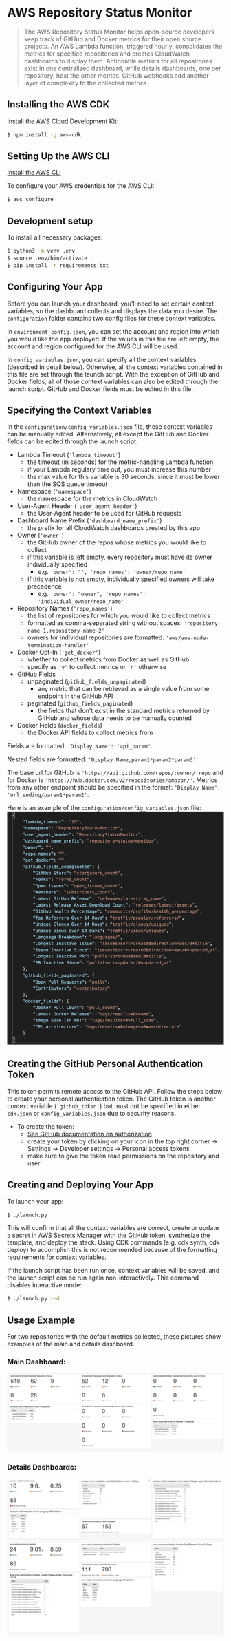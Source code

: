 # AWS Repository Status Monitor
> The AWS Repository Status Monitor helps open-source developers keep track of GitHub and Docker metrics for their open source projects. 
An AWS Lambda function, triggered hourly, consolidates the metrics for specified repositories and creates CloudWatch dashboards to display them. 
Actionable metrics for all repositories exist in one centralized dashboard, while details dashboards, one per repository, host the other metrics. 
GitHub webhooks add another layer of complexity to the collected metrics.


## Installing the AWS CDK

Install the AWS Cloud Development Kit:

```sh
$ npm install -g aws-cdk
```

## Setting Up the AWS CLI 

[Install the AWS CLI](https://docs.aws.amazon.com/cli/latest/userguide/cli-chap-install.html)

To configure your AWS credentials for the AWS CLI:
```sh
$ aws configure
```

## Development setup

To install all necessary packages:
```sh
$ python3 -m venv .env
$ source .env/bin/activate
$ pip install -r requirements.txt
```

## Configuring Your App
Before you can launch your dashboard, you'll need to set certain context variables, so the dashboard collects and displays the data you desire. The `configuration` folder contains two config files for these context variables. 

In `environment_config.json`, you can set the account and region into which you would like the app deployed. If the values in this file are left empty, the account and region configured for the AWS CLI will be used.

In `config_variables.json`, you can specify all the context variables (described in detail below). Otherwise, all the context variables contained in this file are set through the launch script. With the exception of GitHub and Docker fields, all of those context variables can also be edited through the launch script. GitHub and Docker fields must be edited in this file.

## Specifying the Context Variables
In the `configuration/config_variables.json` file, these context variables can be manually edited. Alternatively, all except the GitHub and Docker fields can be edited through the launch script.

* Lambda Timeout (`'lambda_timeout'`)
    * the timeout (in seconds) for the metric-handling Lambda function 
    * if your Lambda regulary time out, you must increase this number
    * the max value for this variable is 30 seconds, since it must be lower than the SQS queue timeout
* Namespace (`'namespace'`)
    * the namespace for the metrics in CloudWatch 
* User-Agent Header (`'user_agent_header'`)
    * the User-Agent header to be used for GitHub requests
* Dashboard Name Prefix (`'dashboard_name_prefix'`) 
    * the prefix for all CloudWatch dashboards created by this app
* Owner (`'owner'`)
    * the GitHub owner of the repos whose metrics you would like to collect
    * if this variable is left empty, every repository must have its owner individually specified
        * e.g. `'owner': "", 'repo_names': 'owner/repo_name'`
    * if this variable is not empty, individually specified owners will take precedence
        * e.g. `'owner': "owner", 'repo_names': 'individual_owner/repo_name'`
* Repository Names (`'repo_names'`)
    * the list of repositories for which you would like to collect metrics
    * formatted as comma-separated string without spaces: `'repository-name-1,repository-name-2'`
    * owners for individual repositories are formatted: `'aws/aws-node-termination-handler'` 
* Docker Opt-In (`'get_docker'`)
    * whether to collect metrics from Docker as well as GitHub
    * specify as `'y'` to collect metrics or `'n'` otherwise
* GitHub Fields
    * unpaginated (`github_fields_unpaginated`)
        * any metric that can be retrieved as a single value from some endpoint in the GitHub API
    * paginated (`github_fields_paginated`)
        * the fields that don't exist in the standard metrics returned by GitHub and whose data needs to be manually counted
* Docker Fields (`docker_fields`)
    * the Docker API fields to collect metrics from


Fields are formatted: `'Display Name': 'api_param'`.

Nested fields are formatted: `'Display Name,param1*param2*param3'`.

The base url for GitHub is `'https://api.github.com/repos/:owner/:repo` and for Docker is `'https://hub.docker.com/v2/repositories/amazon/'`. Metrics from any other endpoint should be specified in the format: `'Display Name': 'url_ending/param1*param2'`.

Here is an example of the `configuration/config_variables.json` file:
![](README_resources/config_variables_example.png)

## Creating the GitHub Personal Authentication Token
This token permits remote access to the GitHub API. Follow the steps below to create your personal authentication token. The GitHub token is another context variable (`'github_token'`) but must not be specified in either `cdk.json` or `config_variables.json` due to security reasons. 

* To create the token:
    * [See GitHub documentation on authorization](https://developer.github.com/v3/auth/#via-oauth-and-personal-access-tokens)
    * create your token by clicking on your icon in the top right corner -> Settings -> Developer settings -> Personal access tokens
    * make sure to give the token read permissions on the repository and user

## Creating and Deploying Your App

To launch your app:
```sh
$ ./launch.py
```

This will confirm that all the context variables are correct, create or update a secret in AWS Secrets Manager with the GitHub token, synthesize the template, and deploy the stack. Using CDK commands (e.g. cdk synth, cdk deploy) to accomplish this is not recommended because of the formatting requirements for context variables. 

If the launch script has been run once, context variables will be saved, and the launch script can be run again non-interactively. This command disables interactive mode:
```sh
$ ./launch.py --d
```


## Usage Example

For two repositories with the default metrics collected, these pictures show examples of the main and details dashboard.

### Main Dashboard:
![](README_resources/main_dashboard_example.png)

### Details Dashboards:
![](README_resources/details_dashboard_1.png)
![](README_resources/details_dashboard_2.png)